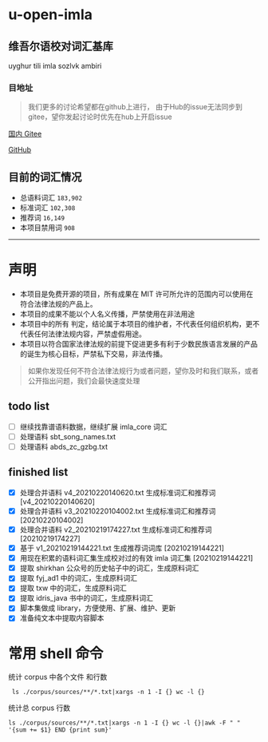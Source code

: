 # u-open-imla

## 维吾尔语校对词汇基库

uyghur tili imla sozlvk ambiri

### 目地址
> 我们更多的讨论希望都在github上进行，
> 由于Hub的issue无法同步到gitee，望你发起讨论时优先在hub上开启issue

[国内 Gitee](https://gitee.com/silvaq/u-open-imla)

[GitHub](https://github.com/ishirkhan/u-open-imla)

## 目前的词汇情况

- 总语料词汇 ` 183,902 `
- 标准词汇 ` 102,308 `
- 推荐词  ` 16,149 `
- 本项目禁用词 ` 908 `

---

# 声明
- 本项目是免费开源的项目，所有成果在 MIT 许可所允许的范围内可以使用在符合法律法规的产品上。
- 本项目的成果不能以个人名义传播，严禁使用在非法用途
- 本项目中的所有 判定，结论属于本项目的维护者，不代表任何组织机构，更不代表任何法律法规内容，严禁虚假用途。
- 本项目以符合国家法律法规的前提下促进更多有利于少数民族语言发展的产品的诞生为核心目标，严禁私下交易，非法传播。
  
> 如果你发现任何不符合法律法规行为或者问题，望你及时和我们联系，或者公开指出问题，我们会最快速度处理


## todo list

- [ ] 继续找靠谱语料数据，继续扩展 imla_core 词汇
- [ ] 处理语料 sbt_song_names.txt
- [ ] 处理语料 abds_zc_gzbg.txt

## finished list

- [x] 处理合并语料 v4_20210220140620.txt 生成标准词汇和推荐词 [v4_20210220140620]
- [x] 处理合并语料 v3_20210220104002.txt 生成标准词汇和推荐词 [20210220104002]
- [x] 处理合并语料 v2_20210219174227.txt 生成标准词汇和推荐词 [20210219174227]
- [x] 基于 v1_20210219144221.txt 生成推荐词词库 [20210219144221]
- [x] 用现在积累的语料词汇集生成校对过的有效 imla 词汇集 [20210219144221]
- [x] 提取 shirkhan 公众号的历史帖子中的词汇，生成原料词汇
- [x] 提取 fyj_ad1 中的词汇，生成原料词汇
- [x] 提取 txw 中的词汇，生成原料词汇
- [x] 提取 idris_java 书中的词汇，生成原料词汇
- [x] 脚本集做成 library，方便使用、扩展、维护、更新
- [x] 准备纯文本中提取内容脚本

# 常用 shell 命令

统计 corpus 中各个文件 和行数

```shell
 ls ./corpus/sources/**/*.txt|xargs -n 1 -I {} wc -l {}
```

统计总 corpus 行数

```shell
ls ./corpus/sources/**/*.txt|xargs -n 1 -I {} wc -l {}|awk -F " "  '{sum += $1} END {print sum}'
```